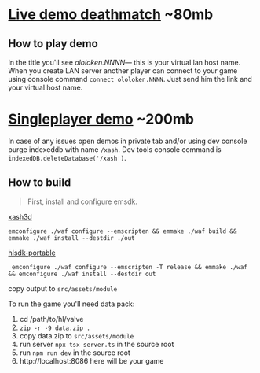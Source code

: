 [Live demo deathmatch](https://turch.in/dm/index.html) ~80mb
=
How to play demo
-
In the title you'll see _ololoken.NNNN_— this is your virtual lan host name.
When you create LAN server another player can connect to your game using console command `connect ololoken.NNNN`.
Just send him the link and your virtual host name.

[Singleplayer demo](https://turch.in/xash3d-hl-en/index.html) ~200mb
=


In case of any issues open demos in private tab and/or using dev console purge indexeddb with name `/xash`.
Dev tools console command is `indexedDB.deleteDatabase('/xash')`.


How to build
-

> First, install and configure emsdk.

[xash3d](https://github.com/ololoken/xash3d-fwgs) 
```
emconfigure ./waf configure --emscripten && emmake ./waf build && emmake ./waf install --destdir ./out
```

[hlsdk-portable](https://github.com/ololoken/hlsdk-portable)
```
 emconfigure ./waf configure --emscripten -T release && emmake ./waf && emconfigure ./waf install --destdir out
```

copy output to `src/assets/module`

To run the game you'll need data pack:
1. cd /path/to/hl/valve
2. `zip -r -9 data.zip .`
3. copy data.zip to `src/assets/module`
4. run server `npx tsx server.ts` in the source root 
5. run `npm run dev` in the source root
6. http://localhost:8086 here will be your game
